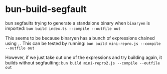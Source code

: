 # bun-build-segfault

bun segfaults trying to generate a standalone binary when `binaryen` is imported:
`bun build index.ts --compile --outfile out`

This seems to be because binaryen has a bunch of expressions chained using `,`. This can be tested by running:
`bun build mini-repro.js --compile --outfile out`

However, if we just take out one of the expressions and try building again, it builds without segfaulting:
`bun build mini-repro2.js --compile --outfile out`
